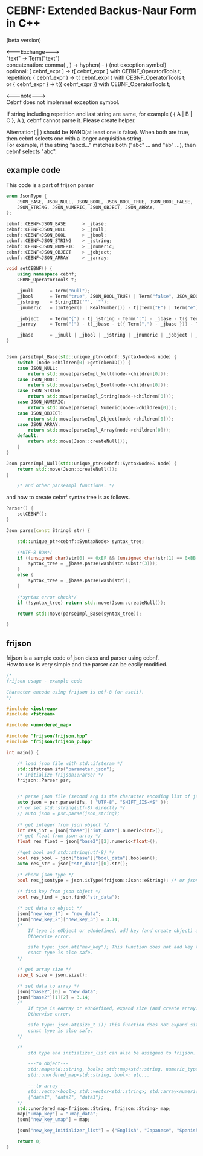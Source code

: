 # CEBNF: Extended Backus-Naur Form in C++
 
 (beta version)  

 <---Exchange--->  
"text" -> Term("text")  
concatenation: comma( , ) -> hyphen( - ) (not exception symbol)  
optional: [ cebnf_expr ] -> t[ cebnf_expr ] with CEBNF_OperatorTools t;  
repetition: { cebnf_expr } -> t( cebnf_expr ) with CEBNF_OperatorTools t;  
or  { cebnf_expr } -> t({ cebnf_expr }) with CEBNF_OperatorTools t;  

<---note--->  
Cebnf does not implemnet exception symbol.  

If string including repetition and last string are same, for example ( { A | B | C }, A ), cebnf cannot parse it. Please create helper.  

Alternation( | ) should be NAND(at least one is false). When both are true, then cebnf selects one with a longer acquisition string.  
For example, if the string "abcd..." matches both ("abc" ... and "ab" ...), then cebnf selects "abc".  


## example code

This code is a part of frijson parser

```cpp
enum JsonType {
    JSON_BASE, JSON_NULL, JSON_BOOL, JSON_BOOL_TRUE, JSON_BOOL_FALSE,
    JSON_STRING, JSON_NUMERIC, JSON_OBJECT, JSON_ARRAY,
};

cebnf::CEBNF<JSON_BASE		> _jbase;
cebnf::CEBNF<JSON_NULL		> _jnull;
cebnf::CEBNF<JSON_BOOL		> _jbool;
cebnf::CEBNF<JSON_STRING	> _jstring;
cebnf::CEBNF<JSON_NUMERIC	> _jnumeric;
cebnf::CEBNF<JSON_OBJECT	> _jobject;
cebnf::CEBNF<JSON_ARRAY		> _jarray;

void setCEBNF() {
    using namespace cebnf;
    CEBNF_OperatorTools t;

    _jnull      = Term("null");
    _jbool      = Term("true", JSON_BOOL_TRUE) | Term("false", JSON_BOOL_FALSE);
    _jstring    = StringIE2('"', '"');
    _jnumeric   = (Integer() | RealNumber()) - t[(Term("E") | Term("e")) - Integer()];

    _jobject    = Term("{") - t[_jstring - Term(":") - _jbase - t({ Term(",") - _jstring - Term(":") - _jbase })] - Term("}");
    _jarray     = Term("[") - t[_jbase - t({ Term(",") - _jbase })] - Term("]");

    _jbase      = _jnull | _jbool | _jstring | _jnumeric | _jobject | _jarray;
}


Json parseImpl_Base(std::unique_ptr<cebnf::SyntaxNode>& node) {
    switch (node->children[0]->getTokenID()) {
    case JSON_NULL:
        return std::move(parseImpl_Null(node->children[0]));
    case JSON_BOOL:
        return std::move(parseImpl_Bool(node->children[0]));
    case JSON_STRING:
        return std::move(parseImpl_String(node->children[0]));
    case JSON_NUMERIC:
        return std::move(parseImpl_Numeric(node->children[0]));
    case JSON_OBJECT:
        return std::move(parseImpl_Object(node->children[0]));
    case JSON_ARRAY:
        return std::move(parseImpl_Array(node->children[0]));
    default:
        return std::move(Json::createNull());
    }
}

Json parseImpl_Null(std::unique_ptr<cebnf::SyntaxNode>& node) {
    return std::move(Json::createNull());
}

    /* and other parseImpl functions. */
```

and how to create cebnf syntax tree is as follows.

```cpp
Parser() {
    setCEBNF();
}

Json parse(const String& str) {

    std::unique_ptr<cebnf::SyntaxNode> syntax_tree;

    /*UTF-8 BOM*/
    if ((unsigned char)str[0] == 0xEF && (unsigned char)str[1] == 0xBB && (unsigned char)str[2] == 0xBF) {
        syntax_tree = _jbase.parse(wash(str.substr(3)));
    }
    else {
        syntax_tree = _jbase.parse(wash(str));
    }

    /*syntax error check*/
    if (!syntax_tree) return std::move(Json::createNull());

    return std::move(parseImpl_Base(syntax_tree));

}
```

## frijson

frijson is a sample code of json class and parser using cebnf.  
How to use is very simple and the parser can be easily modified.


```cpp
/*
frijson usage - example code

Character encode using frijson is utf-8 (or ascii).
*/

#include <iostream>
#include <fstream>

#include <unordered_map>

#include "frijson/frijson.hpp"
#include "frijson/frijson_p.hpp"

int main() {

    /* load json file with std::ifsteram */
    std::ifstream ifs("parameter.json");
    /* initialize frijson::Parser */
    frijson::Parser psr;


    /* parse json file (second arg is the character encoding list of json file. from list to utf-8...) */
    auto json = psr.parse(ifs, { "UTF-8", "SHIFT_JIS-MS" });
    /* or set std::string(utf-8) directly */
    // auto json = psr.parse(json_string);
    
    /* get integer from json object */
    int res_int = json["base"]["int_data"].numeric<int>();
    /* get float from json array */
    float res_float = json["base2"][2].numeric<float>();

    /*get bool and std::string(utf-8) */
    bool res_bool = json["base"]["bool_data"].boolean();
    auto res_str = json["str_data"][0].str();

    /* check json type */
    bool res_jsontype = json.isType(frijson::Json::eString); /* or json.isString(); */
    
    /* find key from json object */
    bool res_find = json.find("str_data");

    /* set data to object */
    json["new_key_1"] = "new_data";
    json["new_key_2"]["new_key_3"] = 3.14;
    /* 
        If type is eObject or eUndefined, add key (and create object) automatically.
        Otherwise error.

        safe type: json.at("new_key"); This function does not add key to object automatically.
        const type is also safe.
    */

    /* get array size */
    size_t size = json.size();

    /* set data to array */
    json["base2"][0] = "new_data";
    json["base2"][1][2] = 3.14;
    /*
        If type is eArray or eUndefined, expand size (and create array) automatically. Similar to object.
        Otherwise error.

        safe type: json.at(size_t i); This function does not expand size to array automatically.
        const type is also safe.
    */

    /* 
        std type and initializer_list can also be assigned to frijson. 

        ---to object---
        std::map<std::string, bool>; std::map<std::string, numeric_type>; std::map<std::string, std::string>;
        std::unordered_map<std::string, bool>; etc...

        ---to array---
        std::vector<bool>; std::vector<std::string>; std::array<numeric_type>; etc...
        {"data1", "data2", "data3"};
    */
    std::unordered_map<frijson::String, frijson::String> map;
    map["umap_key"] = "umap_data";
    json["new_key_umap"] = map;

    json["new_key_initializer_list"] = {"English", "Japanese", "Spanish"};

    return 0;
}
```

